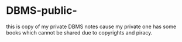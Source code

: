 # DBMS-public-
this is copy of my private DBMS notes cause my private one has some books which cannot be shared due to copyrights and piracy.
